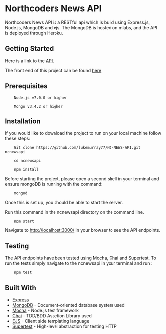 # Northcoders News API

Northcoders News API is a RESTful api which is build using Express.js, Node.js, MongoDB and ejs. The MongoDB is hosted on mlabs, and the API is deployed through Heroku. 


## Getting Started


Here is a link to the [API](https://serene-hollows-85752.herokuapp.com/).

The front end of this project can be found [here](https://northcoders-news-12345.herokuapp.com/)

## Prerequisites

```
    Node.js v7.0.0 or higher

    Mongo v3.4.2 or higher

```


## Installation

If you would like to download the project to run on your local machine follow these steps:

```
    Git clone https://github.com/lukemurray77/NC-NEWS-API.git ncnewsapi

    cd ncnewsapi

    npm install

```

Before starting the project, please open a second shell in your terminal and ensure mongoDB is running with the command:

``` 
    mongod
```

Once this is set up, you should be able to start the server. 

Run this command in the ncnewsapi directory on the command line.
```
    npm start
```

Navigate to [http://localhost:3000/](http://localhost:3000/) in your browser to see the API endpoints. 

## Testing

The API endpoints have been tested using Mocha, Chai and Supertest. To run the tests simply navigate to the ncnewsapi in your terminal and run : 

```
    npm test

```

## Built With

* [Express](https://expressjs.com/) 
* [MongoDB](https://www.mongodb.com/) - Document-oriented database system used
* [Mocha](https://mochajs.org/) - Node.js test framework
* [Chai](http://chaijs.com/) - TDD/BDD Assetion Library used
* [EJS](http://www.embeddedjs.com/) - Client side templating language
* [Supertest](https://github.com/visionmedia/supertest) - High-level abstraction for testing HTTP

